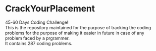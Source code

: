 # CrackYourPlacement
45-60 Days Coding Challenge!<br>
This is the repository maintained for the purpose of tracking the coding problems for the purpose of making it easier in future in case of any problem faced by a prgrammer.<br>
It contains 287 coding problems.
